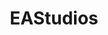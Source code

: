 ---
title: EAStudios
crosslinks:
- Madden
- titanfall
- NBAlive
- Battlefield
- FIFA
- gamernews
- needforspeed
- EASPORTS_NHL
- NHL18
- Sims4
- titanfallstory
- MaddenUltimateTeam
---